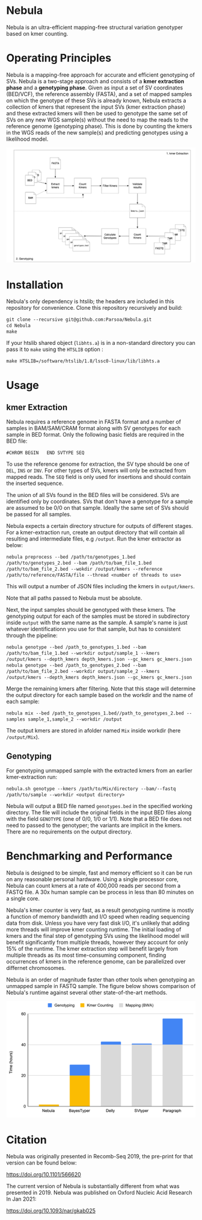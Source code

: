 # Nebula

Nebula is an ultra-efficient mapping-free structural variation genotyper based on kmer counting.

# Operating Principles

Nebula is a mapping-free approach for accurate and efficient genotyping of SVs. Nebula is a two-stage approach and consists of a **kmer extraction phase** and a **genotyping phase**. Given as input a set of SV coordinates (BED/VCF), the  reference assembly (FASTA), and a set of mapped samples on which the genotype of these SVs is already known, Nebula extracts a collection of kmers that represent the input SVs (kmer extraction phase) and these extracted kmers will then be used to genotype the same set of SVs on any new WGS sample(s) without the need to map the reads to the reference genome (genotyping phase). This is done by counting the kmers in the WGS reads of the new sample(s) and predicting genotypes using a likelihood model. 

![Nebula's pipeline](assets/Pipeline.png)

# Installation

Nebula's only dependency is htslib; the headers are included in this repository for convenience. Clone this repository recursively and build:

```
git clone --recursive git@github.com:Parsoa/Nebula.git
cd Nebula
make
```

If your htslib shared object (`libhts.a`) is in a non-standard directory you can pass it to `make` using the `HTSLIB` option :

```
make HTSLIB=/software/htslib/1.8/lssc0-linux/lib/libhts.a
```

# Usage

## kmer Extraction 

Nebula requires a reference genome in FASTA format and a number of samples in BAM/SAM/CRAM format along with SV genotypes for each sample in BED format. Only the following basic fields are required in the BED file:

```
#CHROM BEGIN   END SVTYPE SEQ
```

To use the reference genome for extraction, the SV type should be one of `DEL`, `INS` or `INV`. For other types of SVs, kmers will only be extracted from mapped reads. The `SEQ` field is only used for insertions and should contain the inserted sequence.

The union of all SVs found in the BED files will be considered. SVs are identified only by coordinates. SVs that don't have a genotype for a sample are assumed to be 0/0 on that sample. Ideally the same set of SVs should be passed for all samples.

Nebula expects a certain directory structure for outputs of different stages. For a kmer-extraction run, create an output directory that will contain all resulting and intermediate files, e.g `/output`. Run the kmer extractor as below:

```
nebula preprocess --bed /path/to/genotypes_1.bed /path/to/genotypes_2.bed --bam /path/to/bam_file_1.bed /path/to/bam_file_2.bed --wokdir /output/kmers --reference /path/to/reference/FASTA/file --thread <number of threads to use>
```

This will output a number of JSON files including the kmers in `output/kmers`.

Note that all paths passed to Nebula must be absolute.

Next, the input samples should be genotyped with these kmers. The genotyping output for each of the samples must be stored in subdirectory inside `output` with the same name as the sample. A sample's name is just whatever identificationn you use for that sample, but has to consistent through the pipeline:

```
nebula genotype --bed /path_to_genotypes_1.bed --bam /path/to/bam_file_1.bed --workdir output/sample_1 --kmers /output/kmers --depth_kmers depth_kmers.json --gc_kmers gc_kmers.json
nebula genotype --bed /path_to_genotypes_2.bed --bam /path/to/bam_file_2.bed --workdir output/sample_2 --kmers /output/kmers --depth_kmers depth_kmers.json --gc_kmers gc_kmers.json
```

Merge the remaining kmers after filtering. Note that this stage will determine the output directory for each sample based on the workdir and the name of each sample: 

```
nebula mix --bed /path_to_genotypes_1.bed//path_to_genotypes_2.bed --samples sample_1,sample_2 --workdir /output
```

The output kmers are stored in afolder named `Mix` inside workdir (here `/output/Mix`).

## Genotyping

For genotyping unmapped sample with the extracted kmers from an earlier kmer-extraction run:

```
nebula.sh genotype --kmers /path/to/Mix/directory --bam/--fastq /path/to/sample --workdir <output directory>
```

Nebula will output a BED file named `genotypes.bed` in the specified working directory. The file will include the original fields in the input BED files along with the field `GENOTYPE` (one of 0/0, 1/0 or 1/1). Note that a BED file does not need to passed to the genotyper; the variants are implicit in the kmers. There are no requirements on the output directory.

# Benchmarking and Performance

Nebula is designed to be simple, fast and memory efficient so it can be run on any reasonable personal hardware. Using a single processor core, Nebula can count kmers at a rate of 400,000 reads per second from a FASTQ file. A 30x human sample can be process in less than 80 minutes on a single core.

Nebula's kmer counter is very fast, as a result genotyping runtime is mostly a function of memory bandwidth and I/O speed when reading sequencing data from disk. Unless you have very fast disk I/O, it's unlikely that adding more threads will improve kmer counting runtime. The initial loading of kmers and the final step of genotyping SVs using the likelihood model will benefit significantly from multiple threads, however they account for only 15% of the runtime.
The kmer extraction step will benefit largely from multiple threads as its most time-consuming component, finding occurrences of kmers in the reference genome, can be parallelized over differnet chromosomes.

Nebula is an order of magnitude faster than other tools when genotyping an unmapped sample in FASTQ sample. The figure below shows comparison of Nebula's runtime against several other state-of-the-art methods.

![Runtime comparison when genotyping an unmapped sample](assets/Runtime.png)

# Citation

Nebula was originally presented in Recomb-Seq 2019, the pre-print for that version can be found below:

https://doi.org/10.1101/566620

The current version of Nebula is substantially different from what was presented in 2019. Nebula was published on Oxford Nucleic Acid Research In Jan 2021:

https://doi.org/10.1093/nar/gkab025
